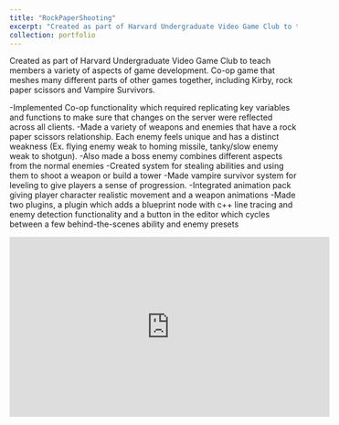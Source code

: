 ```yaml
---
title: "RockPaperShooting"
excerpt: "Created as part of Harvard Undergraduate Video Game Club to teach members a variety of aspects of game development. Co-op game that meshes many different parts of other games together, including Kirby, rock paper scissors and Vampire Survivors.<br/><img src='/images/RockPaperShoot.jpg' width='560' height='315'>"
collection: portfolio
---
```

Created as part of Harvard Undergraduate Video Game Club to teach members a variety of aspects of game development. Co-op game that meshes many different parts of other games together, including Kirby, rock paper scissors and Vampire Survivors.

-Implemented Co-op functionality which required replicating key variables and functions to make sure that changes on the server were reflected across all clients.
-Made a variety of weapons and enemies that have a rock paper scissors relationship. Each enemy feels unique and has a distinct weakness (Ex. flying enemy weak to homing missile, tanky/slow enemy weak to shotgun).
-Also made a boss enemy combines different aspects from the normal enemies
-Created system for stealing abilities and using them to shoot a weapon or build a tower
-Made vampire survivor system for leveling to give players a sense of progression.
-Integrated animation pack giving player character realistic movement and a weapon animations
-Made two plugins, a plugin which adds a blueprint node with c++ line tracing and enemy detection functionality and a button in the editor which cycles between a few behind-the-scenes ability and enemy presets

<iframe width="560" height="315" src="https://www.youtube.com/embed/jg7QUjF81fI" frameborder="0" allowfullscreen></iframe>
